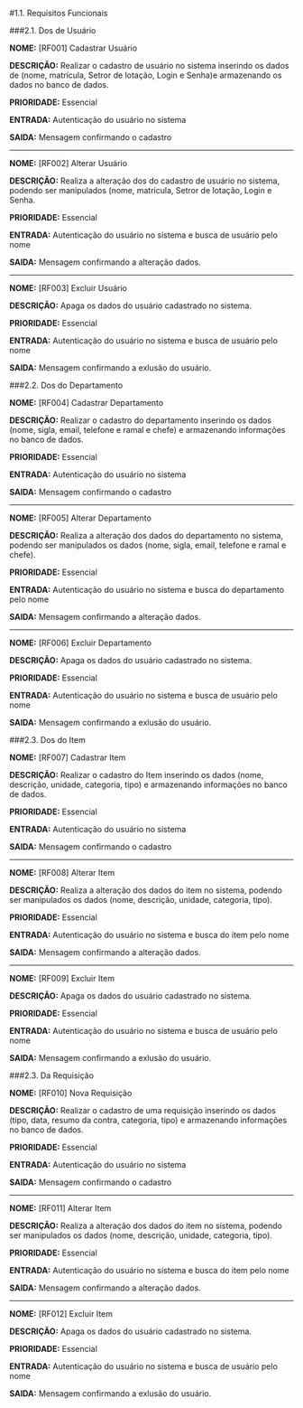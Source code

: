 #1.1. Requisitos Funcionais

###2.1. Dos de Usuário






























**NOME:** [RF001] Cadastrar Usuário

**DESCRIÇÃO:** Realizar o cadastro de usuário no sistema inserindo os dados de (nome, matrícula, Setror de lotação, Login e Senha)e armazenando os dados no banco de dados.

**PRIORIDADE:** Essencial

**ENTRADA:** Autenticação do usuário no sistema

**SAIDA:** Mensagem confirmando o cadastro

---

**NOME:** [RF002] Alterar Usuário

**DESCRIÇÃO:** Realiza a alteração dos do cadastro de usuário no sistema, podendo ser manipulados (nome, matrícula, Setror de lotação, Login e Senha.

**PRIORIDADE:** Essencial

**ENTRADA:** Autenticação do usuário no sistema e busca de usuário pelo nome

**SAIDA:** Mensagem confirmando a alteração dados.

---

**NOME:** [RF003] Excluir Usuário

**DESCRIÇÃO:** Apaga os dados do  usuário cadastrado no sistema.

**PRIORIDADE:** Essencial

**ENTRADA:** Autenticação do usuário no sistema e busca de usuário pelo nome

**SAIDA:** Mensagem confirmando a exlusão do  usuário.


###2.2. Dos do Departamento

**NOME:** [RF004] Cadastrar Departamento

**DESCRIÇÃO:** Realizar o cadastro do departamento inserindo os dados (nome, sigla, email, telefone e ramal  e chefe) e armazenando informações no banco de dados.

**PRIORIDADE:** Essencial

**ENTRADA:** Autenticação do usuário no sistema

**SAIDA:** Mensagem confirmando o cadastro

---

**NOME:** [RF005] Alterar Departamento

**DESCRIÇÃO:** Realiza a alteração dos dados do departamento no sistema, podendo ser manipulados os dados (nome, sigla, email, telefone e ramal  e chefe).

**PRIORIDADE:** Essencial

**ENTRADA:** Autenticação do usuário no sistema e busca do  departamento pelo nome

**SAIDA:** Mensagem confirmando a alteração dados.

---

**NOME:** [RF006] Excluir Departamento

**DESCRIÇÃO:** Apaga os dados do  usuário cadastrado no sistema.

**PRIORIDADE:** Essencial

**ENTRADA:** Autenticação do usuário no sistema e busca de usuário pelo nome

**SAIDA:** Mensagem confirmando a exlusão do  usuário.

###2.3. Dos do Item

**NOME:** [RF007] Cadastrar Item

**DESCRIÇÃO:** Realizar o cadastro do Item  inserindo os dados (nome, descrição, unidade, categoria, tipo) e armazenando informações no banco de dados.

**PRIORIDADE:** Essencial

**ENTRADA:** Autenticação do usuário no sistema

**SAIDA:** Mensagem confirmando o cadastro

---

**NOME:** [RF008] Alterar Item

**DESCRIÇÃO:** Realiza a alteração dos dados do item no sistema, podendo ser manipulados os dados (nome, descrição, unidade, categoria, tipo).

**PRIORIDADE:** Essencial

**ENTRADA:** Autenticação do usuário no sistema e busca do  item pelo nome

**SAIDA:** Mensagem confirmando a alteração dados.

---

**NOME:** [RF009] Excluir Item

**DESCRIÇÃO:** Apaga os dados do  usuário cadastrado no sistema.

**PRIORIDADE:** Essencial

**ENTRADA:** Autenticação do usuário no sistema e busca de usuário pelo nome

**SAIDA:** Mensagem confirmando a exlusão do  usuário.

###2.3. Da Requisição 

**NOME:** [RF010] Nova Requisição 

**DESCRIÇÃO:** Realizar o cadastro de uma requisição inserindo os dados (tipo, data, resumo da contra, categoria, tipo) e armazenando informações no banco de dados.

**PRIORIDADE:** Essencial

**ENTRADA:** Autenticação do usuário no sistema

**SAIDA:** Mensagem confirmando o cadastro

---

**NOME:** [RF011] Alterar Item

**DESCRIÇÃO:** Realiza a alteração dos dados do item no sistema, podendo ser manipulados os dados (nome, descrição, unidade, categoria, tipo).

**PRIORIDADE:** Essencial

**ENTRADA:** Autenticação do usuário no sistema e busca do  item pelo nome

**SAIDA:** Mensagem confirmando a alteração dados.

---

**NOME:** [RF012] Excluir Item

**DESCRIÇÃO:** Apaga os dados do  usuário cadastrado no sistema.

**PRIORIDADE:** Essencial

**ENTRADA:** Autenticação do usuário no sistema e busca de usuário pelo nome

**SAIDA:** Mensagem confirmando a exlusão do  usuário.

